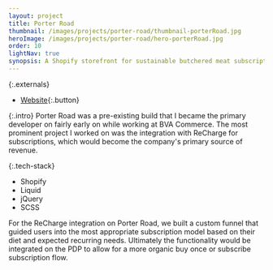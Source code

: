 ```yaml
---
layout: project
title: Porter Road
thumbnail: /images/projects/porter-road/thumbnail-porterRoad.jpg
heroImage: /images/projects/porter-road/hero-porterRoad.jpg
order: 10
lightNav: true
synopsis: A Shopify storefront for sustainable butchered meat subscriptions
---
```

{:.externals}
 - [Website](https://porterroad.com/){:.button}

{:.intro}
Porter Road was a pre-existing build that I became the primary developer on fairly early on while working at BVA Commerce. The most prominent project I worked on was the integration with ReCharge for subscriptions, which would become the company's primary source of revenue.

{:.tech-stack}
 - Shopify
 - Liquid
 - jQuery
 - SCSS

For the ReCharge integration on Porter Road, we built a custom funnel that guided users into the most appropriate subscription model based on their diet and expected recurring needs. Ultimately the functionality would be integrated on the PDP to allow for a more organic buy once or subscribe subscription flow.
